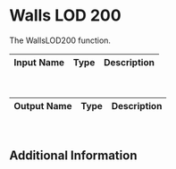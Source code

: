 

# Walls LOD 200

The WallsLOD200 function.

|Input Name|Type|Description|
|---|---|---|


<br>

|Output Name|Type|Description|
|---|---|---|


<br>

## Additional Information